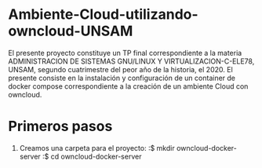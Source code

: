 # Ambiente-Cloud-utilizando-owncloud-UNSAM
El presente proyecto constituye un TP final correspondiente a la materia ADMINISTRACION DE SISTEMAS GNU/LINUX Y VIRTUALIZACION-C-ELE78, UNSAM, segundo cuatrimestre del peor año de la historia, el 2020. El presente consiste en la instalación y configuración de un container de docker compose correspondiente a la creación de un ambiente Cloud con owncloud.
# Primeros pasos
1) Creamos una carpeta para el proyecto: 
:$ mkdir owncloud-docker-server 
:$ cd owncloud-docker-server 
